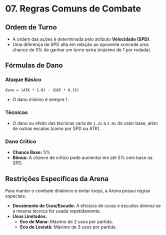 # 07. Regras Comuns de Combate

## Ordem de Turno
- A ordem das ações é determinada pelo atributo **Velocidade (SPD)**.
- Uma diferença de SPD alta em relação ao oponente concede uma chance de 5% de ganhar um turno extra (máximo de 1 por rodada).

## Fórmulas de Dano

### Ataque Básico
`dano = (ATK * 1.0) - (DEF * 0.35)`
- O dano mínimo é sempre 1.

### Técnicas
- O dano ou efeito das técnicas varia de `1.2x` a `2.0x` do valor base, além de outras escalas (como por SPD ou ATK).

### Dano Crítico
- **Chance Base:** 5%
- **Bônus:** A chance de crítico pode aumentar em até 5% com base na SPD.

## Restrições Específicas da Arena
Para manter o combate dinâmico e evitar loops, a Arena possui regras especiais:
- **Decaimento de Cura/Escudo:** A eficácia de curas e escudos diminui se a mesma técnica for usada repetidamente.
- **Usos Limitados:**
    - **Eco de Mana:** Máximo de 2 usos por partida.
    - **Eco do Leviatã:** Máximo de 3 usos por partida.
